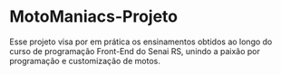 # MotoManiacs-Projeto
Esse projeto visa por em prática os ensinamentos obtidos ao longo do curso de programação Front-End do Senai RS, unindo a paixão por programação e customização de motos.
